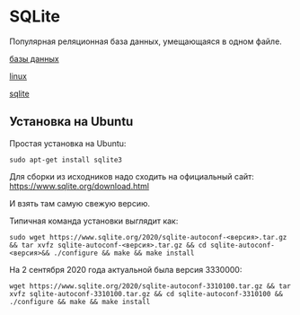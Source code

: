 # SQLite

Популярная реляционная база данных, умещающаяся в одном файле.

[базы данных](./meta_bazy_dannyh.md)

[linux](./meta_linux.md)

[sqlite](./meta_sqlite.md)

## Установка на Ubuntu

Простая установка на Ubuntu:

```shell
sudo apt-get install sqlite3
```

Для сборки из исходников надо сходить на официальный сайт:
https://www.sqlite.org/download.html

И взять там самую свежую версию.

Типичная команда установки выглядит как:

```shell
sudo wget https://www.sqlite.org/2020/sqlite-autoconf-<версия>.tar.gz && tar xvfz sqlite-autoconf-<версия>.tar.gz && cd sqlite-autoconf-<версия>&& ./configure && make && make install
```

На 2 сентября 2020 года актуальной была версия 3330000:

```shell
wget https://www.sqlite.org/2020/sqlite-autoconf-3310100.tar.gz && tar xvfz sqlite-autoconf-3310100.tar.gz && cd sqlite-autoconf-3310100 && ./configure && make && make install
```
